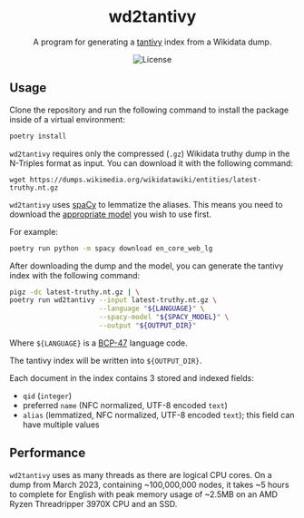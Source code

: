 <div align="center">
    <h1>wd2tantivy</h1>
    <p>
    A program for generating a <a href="https://github.com/quickwit-oss/tantivy">tantivy</a> index from a Wikidata dump.
    </p>
</div>
<p align="center">
    <img alt="License" src="https://img.shields.io/github/license/cyanic-selkie/wd2tantivy?label=license">
</p>

## Usage

Clone the repository and run the following command to install the package inside of a virtual environment:

```bash
poetry install
```

`wd2tantivy` requires only the compressed (`.gz`) Wikidata truthy dump in the N-Triples format as input. You can download it with the following command:

```
wget https://dumps.wikimedia.org/wikidatawiki/entities/latest-truthy.nt.gz
```

`wd2tantivy` uses [spaCy](https://github.com/explosion/spaCy) to lemmatize the aliases. This means you need to download the [appropriate model](https://spacy.io/models) you wish to use first.

For example:

```bash
poetry run python -m spacy download en_core_web_lg
```

After downloading the dump and the model, you can generate the tantivy index with the following command:

```bash
pigz -dc latest-truthy.nt.gz | \
poetry run wd2tantivy --input latest-truthy.nt.gz \
                      --language "${LANGUAGE}" \
                      --spacy-model "${SPACY_MODEL}" \
                      --output "${OUTPUT_DIR}"
```

Where `${LANGUAGE}` is a [BCP-47](https://en.wikipedia.org/wiki/IETF_language_tag#List_of_common_primary_language_subtags) language code.

The tantivy index will be written into `${OUTPUT_DIR}`.

Each document in the index contains 3 stored and indexed fields:
* `qid` (`integer`)
* preferred `name` (NFC normalized, UTF-8 encoded `text`)
* `alias` (lemmatized, NFC normalized, UTF-8 encoded `text`); this field can have multiple values

## Performance

`wd2tantivy` uses as many threads as there are logical CPU cores. On a dump from March 2023, containing \~100,000,000 nodes, it takes \~5 hours to complete for English with peak memory usage of \~2.5MB on an AMD Ryzen Threadripper 3970X CPU and an SSD.


